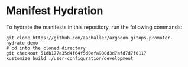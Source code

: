 # Manifest Hydration

To hydrate the manifests in this repository, run the following commands:

```shell
git clone https://github.com/zachaller/argocon-gitops-promoter-hydrate-demo
# cd into the cloned directory
git checkout 51db177e35d4f64f5d0efa980d3d7afd7d7f0117
kustomize build ./user-configuration/development
```
